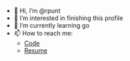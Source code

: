 - 👋 Hi, I’m @rpunt
- 👀 I’m interested in finishing this profile
- 🌱 I’m currently learning go
- 📫 How to reach me:
  - [Code](https://github.com/rpunt)
  - [Resume](http://mirum.org/)

<!---
rpunt/rpunt is a ✨ special ✨ repository because its `README.md` (this file) appears on your GitHub profile.
You can click the Preview link to take a look at your changes.
--->
